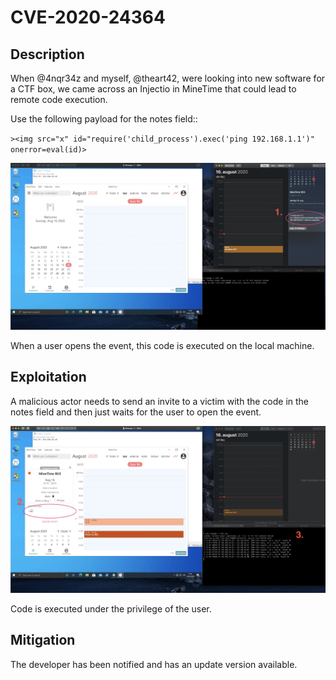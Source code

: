 # CVE-2020-24364

## Description
When @4nqr34z and myself, @theart42, were looking into new software for a CTF box, we came across
an Injectio in MineTime that could lead to remote code execution.

Use the following payload for the notes field::

`><img src="x" id="require('child_process').exec('ping 192.168.1.1')" onerror=eval(id)>`

![TimeLine](pictures/screen1.png)

When a user opens the event, this code is executed on the local machine.

## Exploitation
A malicious actor needs to send an invite to a victim with the code in the notes field and then
just waits for the user to open the event.

![TimeLine](pictures/screen2.png)

Code is executed under the privilege of the user.

## Mitigation
The developer has been notified and has an update version available.
